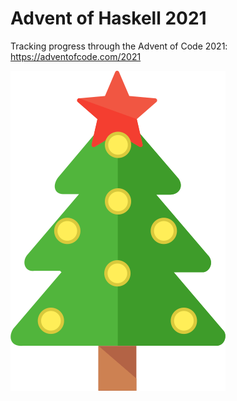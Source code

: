 # Advent of Haskell 2021
Tracking progress through the Advent of Code 2021: https://adventofcode.com/2021

![christmas tree](.resources/tree.png)
